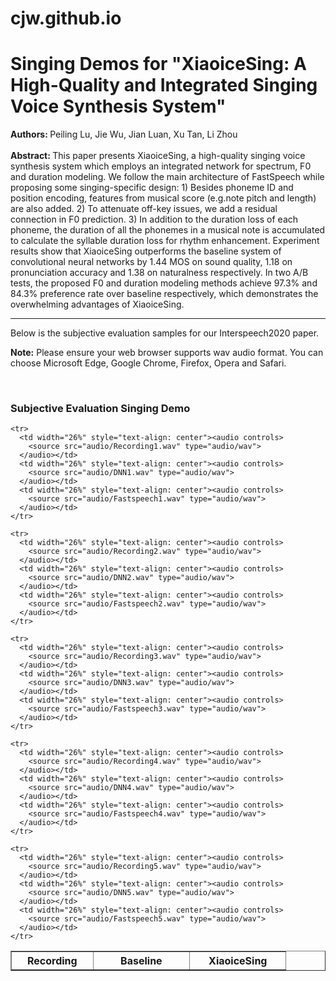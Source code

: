 # cjw.github.io


<!doctype html>
<html>
<head>
<meta charset="utf-8">
<title>Audio Samples</title>
</head>

<body style="text-align: left;">
<h1>Singing Demos for "XiaoiceSing: A High-Quality and Integrated Singing Voice Synthesis System"</h1>

<h4 style='display:inline'>Authors: </h4> <p style='display:inline'>Peiling Lu, Jie Wu, Jian Luan, Xu Tan, Li Zhou</p>
<br>
<br>
<h4 style='display:inline'>Abstract: </h4> <p style='display:inline'>This paper presents XiaoiceSing, a high-quality singing voice synthesis system which employs an integrated network for spectrum, F0 and duration modeling. We follow the main architecture of FastSpeech while proposing some singing-specific design: 1) Besides phoneme ID and position encoding, features from musical score (e.g.note pitch and length) are also added. 2) To attenuate off-key issues, we add a residual connection in F0 prediction. 3) In addition to the duration loss of each phoneme, the duration of all the phonemes in a musical note is accumulated to calculate the syllable duration loss for rhythm enhancement. Experiment results show that XiaoiceSing outperforms the baseline system of convolutional neural networks by 1.44 MOS on sound quality, 1.18 on pronunciation accuracy and 1.38 on naturalness respectively. In two A/B tests, the proposed F0 and duration modeling methods achieve 97.3% and 84.3% preference rate over baseline respectively, which demonstrates the overwhelming advantages of XiaoiceSing.</p>


<hr>
<p>Below is the subjective evaluation samples for our Interspeech2020 paper.</p>
<p><strong>Note:</strong> Please ensure your web browser supports wav audio format. You can choose Microsoft Edge, Google Chrome, Firefox, Opera and Safari.</p>
<p>&nbsp;</p>
<h3>Subjective Evaluation Singing Demo</h3>

<table width="81%" border="1">
  <tbody>
    <tr>
      <th width="22%" style="text-align: center" scope="col">Recording</th>
      <th width="26%" style="text-align: center" scope="col">Baseline</th>
      <th width="26%" style="text-align: center" scope="col">XiaoiceSing</th>
    </tr>
	
    <tr>
      <td width="26%" style="text-align: center"><audio controls>
        <source src="audio/Recording1.wav" type="audio/wav">
      </audio></td>
      <td width="26%" style="text-align: center"><audio controls>
        <source src="audio/DNN1.wav" type="audio/wav">
      </audio></td>
      <td width="26%" style="text-align: center"><audio controls>
        <source src="audio/Fastspeech1.wav" type="audio/wav">
      </audio></td>
    </tr>

    <tr>
      <td width="26%" style="text-align: center"><audio controls>
        <source src="audio/Recording2.wav" type="audio/wav">
      </audio></td>
      <td width="26%" style="text-align: center"><audio controls>
        <source src="audio/DNN2.wav" type="audio/wav">
      </audio></td>
      <td width="26%" style="text-align: center"><audio controls>
        <source src="audio/Fastspeech2.wav" type="audio/wav">
      </audio></td>
    </tr>

    <tr>
      <td width="26%" style="text-align: center"><audio controls>
        <source src="audio/Recording3.wav" type="audio/wav">
      </audio></td>
      <td width="26%" style="text-align: center"><audio controls>
        <source src="audio/DNN3.wav" type="audio/wav">
      </audio></td>
      <td width="26%" style="text-align: center"><audio controls>
        <source src="audio/Fastspeech3.wav" type="audio/wav">
      </audio></td>
    </tr>

    <tr>
      <td width="26%" style="text-align: center"><audio controls>
        <source src="audio/Recording4.wav" type="audio/wav">
      </audio></td>
      <td width="26%" style="text-align: center"><audio controls>
        <source src="audio/DNN4.wav" type="audio/wav">
      </audio></td>
      <td width="26%" style="text-align: center"><audio controls>
        <source src="audio/Fastspeech4.wav" type="audio/wav">
      </audio></td>
    </tr>

    <tr>
      <td width="26%" style="text-align: center"><audio controls>
        <source src="audio/Recording5.wav" type="audio/wav">
      </audio></td>
      <td width="26%" style="text-align: center"><audio controls>
        <source src="audio/DNN5.wav" type="audio/wav">
      </audio></td>
      <td width="26%" style="text-align: center"><audio controls>
        <source src="audio/Fastspeech5.wav" type="audio/wav">
      </audio></td>
    </tr>
	
  </tbody>
</table>
